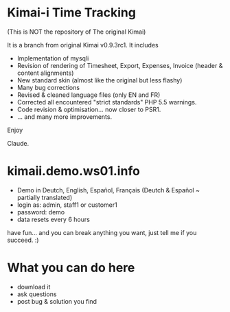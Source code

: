 Kimai-i Time Tracking
====================================

(This is NOT the repository of The original Kimai)

It is a branch from original Kimai v0.9.3rc1.
It includes
 - Implementation of mysqli
 - Revision of rendering of Timesheet, Export, Expenses, Invoice (header & content alignments)
 - New standard skin (almost like the original but less flashy)
 - Many bug corrections
 - Revised & cleaned language files (only EN and FR)
 - Corrected all encountered "strict standards" PHP 5.5 warnings.
 - Code revision & optimisation... now closer to PSR1.
 - ... and many more improvements.

Enjoy

Claude.



kimaii.demo.ws01.info
=====================
 - Demo in Deutch, English, Español, Français (Deutch & Español ~ partially translated)
 - login as: admin, staff1 or customer1
 - password: demo
 - data resets every 6 hours

have fun... and you can break anything you want, just tell me if you succeed. :)



What you can do here
====================
- download it
- ask questions
- post bug & solution you find



